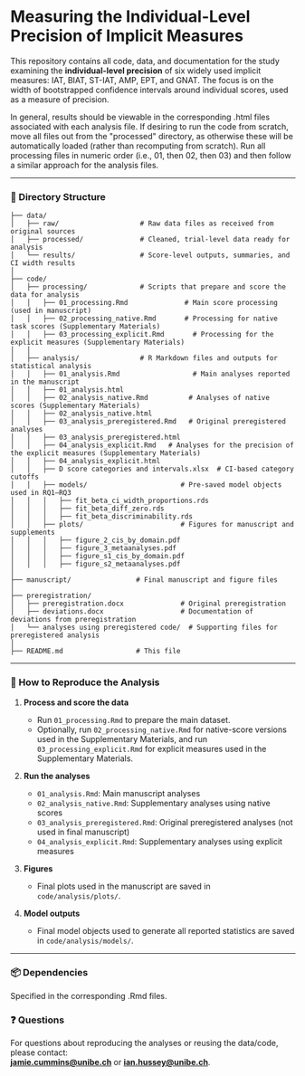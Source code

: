 
# Measuring the Individual-Level Precision of Implicit Measures

This repository contains all code, data, and documentation for the study examining the **individual-level precision** of six widely used implicit measures: IAT, BIAT, ST-IAT, AMP, EPT, and GNAT. The focus is on the width of bootstrapped confidence intervals around individual scores, used as a measure of precision.

In general, results should be viewable in the corresponding .html files associated with each analysis file. If desiring to run the code from scratch, move all files out from the "processed" directory, as otherwise these will be automatically loaded (rather than recomputing from scratch). Run all processing files in numeric order (i.e., 01, then 02, then 03) and then follow a similar approach for the analysis files.  

---

### 📁 Directory Structure

```
├── data/
│   ├── raw/                    # Raw data files as received from original sources
│   ├── processed/              # Cleaned, trial-level data ready for analysis
│   └── results/                # Score-level outputs, summaries, and CI width results
│
├── code/
│   ├── processing/             # Scripts that prepare and score the data for analysis
│   │   ├── 01_processing.Rmd              # Main score processing (used in manuscript)
│   │   ├── 02_processing_native.Rmd       # Processing for native task scores (Supplementary Materials)
│   │   ├── 03_processing_explicit.Rmd       # Processing for the explicit measures (Supplementary Materials)
│   │
│   ├── analysis/               # R Markdown files and outputs for statistical analysis
│   │   ├── 01_analysis.Rmd                  # Main analyses reported in the manuscript
│   │   ├── 01_analysis.html
│   │   ├── 02_analysis_native.Rmd          # Analyses of native scores (Supplementary Materials)
│   │   ├── 02_analysis_native.html
│   │   ├── 03_analysis_preregistered.Rmd   # Original preregistered analyses
│   │   ├── 03_analysis_preregistered.html
│   │   ├── 04_analysis_explicit.Rmd   # Analyses for the precision of the explicit measures (Supplementary Materials)
│   │   ├── 04_analysis_explicit.html
│   │   ├── D score categories and intervals.xlsx  # CI-based category cutoffs
│   │   ├── models/                       # Pre-saved model objects used in RQ1–RQ3
│   │   │   ├── fit_beta_ci_width_proportions.rds
│   │   │   ├── fit_beta_diff_zero.rds
│   │   │   ├── fit_beta_discriminability.rds
│   │   ├── plots/                        # Figures for manuscript and supplements
│   │   │   ├── figure_2_cis_by_domain.pdf
│   │   │   ├── figure_3_metaanalyses.pdf
│   │   │   ├── figure_s1_cis_by_domain.pdf
│   │   │   ├── figure_s2_metaanalyses.pdf
│
├── manuscript/                # Final manuscript and figure files
│
├── preregistration/
│   ├── preregistration.docx              # Original preregistration
│   ├── deviations.docx                   # Documentation of deviations from preregistration
│   └── analyses using preregistered code/  # Supporting files for preregistered analysis
│
├── README.md                  # This file
```

---

### 🧭 How to Reproduce the Analysis

1. **Process and score the data**
   - Run `01_processing.Rmd` to prepare the main dataset.
   - Optionally, run `02_processing_native.Rmd` for native-score versions used in the Supplementary Materials, and run `03_processing_explicit.Rmd` for explicit measures used in the Supplementary Materials.

2. **Run the analyses**
   - `01_analysis.Rmd`: Main manuscript analyses
   - `02_analysis_native.Rmd`: Supplementary analyses using native scores
   - `03_analysis_preregistered.Rmd`: Original preregistered analyses (not used in final manuscript)
   - `04_analysis_explicit.Rmd`: Supplementary analyses using explicit measures

3. **Figures**
   - Final plots used in the manuscript are saved in `code/analysis/plots/`.

4. **Model outputs**
   - Final model objects used to generate all reported statistics are saved in `code/analysis/models/`.

---

### 📦 Dependencies

Specified in the corresponding .Rmd files.

### ❓ Questions

For questions about reproducing the analyses or reusing the data/code, please contact:  
**jamie.cummins@unibe.ch** or **ian.hussey@unibe.ch**.

